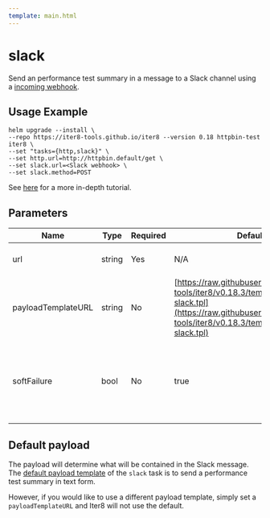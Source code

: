 ```yaml
---
template: main.html
---
```


# slack

Send an performance test summary in a message to a Slack channel using a [incoming webhook](https://api.slack.com/messaging/webhooks). 

## Usage Example

```shell
helm upgrade --install \
--repo https://iter8-tools.github.io/iter8 --version 0.18 httpbin-test iter8 \
--set "tasks={http,slack}" \
--set http.url=http://httpbin.default/get \
--set slack.url=<Slack webhook> \
--set slack.method=POST
```

See [here](../../../tutorials/integrations/slack.md#use-iter8-to-send-a-message-to-a-slack-channel) for a more in-depth tutorial.

## Parameters

| Name | Type | Required | Default value | Description |
| ---- | ---- | -------- | ------------- | ----------- |
| url | string | Yes | N/A | URL to the Slack webhook |
| payloadTemplateURL | string | No | [https://raw.githubusercontent.com/iter8-tools/iter8/v0.18.3/templates/notify/_payload-slack.tpl](https://raw.githubusercontent.com/iter8-tools/iter8/v0.18.3/templates/notify/_payload-slack.tpl) | URL to a payload template |
| softFailure | bool | No | true | Indicates the performance test should not fail if the task cannot successfully send the request |

## Default payload

The payload will determine what will be contained in the Slack message. The [default payload template](https://raw.githubusercontent.com/iter8-tools/iter8/v0.18.3/templates/notify/_payload-slack.tpl) of the `slack` task is to send a performance test summary in text form.

However, if you would like to use a different payload template, simply set a `payloadTemplateURL` and Iter8 will not use the default.